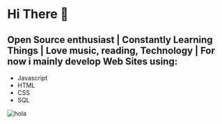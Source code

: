 # Hi There :wave: 
## Open Source enthusiast |  Constantly Learning Things | Love music, reading, Technology | For now i mainly develop Web Sites using:

- Javascript
- HTML
- CSS
- SQL


![hola](https://i.ibb.co/MBW9DLK/120505324-177294497212641-5047091001395955232-n.jpg)
